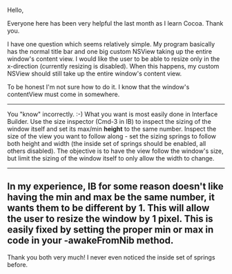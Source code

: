 

Hello,

Everyone here has been very helpful the last month as I learn Cocoa. Thank you.

I have one question which seems relatively simple. My program basically has the normal title bar and one big custom NSView taking up the entire window's content view. I would like the user to be able to resize only in the x-direction (currently resizing is disabled). When this happens, my custom NSView should still take up the entire window's content view.

To be honest I'm not sure how to do it. I know that the window's contentView must come in somewhere.

----

You "know" incorrectly. :-) What you want is most easily done in Interface Builder. Use the size inspector (Cmd-3 in IB) to inspect the sizing of the window itself and set its max/min **height** to the same number. Inspect the size of the view you want to follow along - set the sizing springs to follow both height and width (the inside set of springs should be enabled, all others disabled). The objective is to have the view follow the window's size, but limit the sizing of the window itself to only allow the width to change.

----
In my experience, IB for some reason doesn't like having the min and max be the same number, it wants them to be different by 1. This will allow the user to resize the window by 1 pixel. This is easily fixed by setting the proper min or max in code in your     -awakeFromNib method.
----
Thank you both very much! I never even noticed the inside set of springs before.
